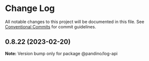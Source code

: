 # Change Log

All notable changes to this project will be documented in this file.
See [Conventional Commits](https://conventionalcommits.org) for commit guidelines.

## 0.8.22 (2023-02-20)

**Note:** Version bump only for package @pandino/log-api
